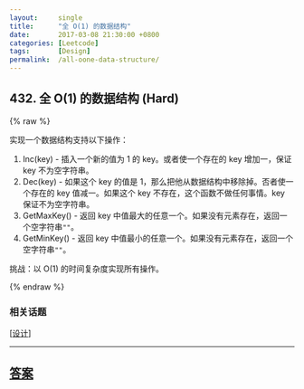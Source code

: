 ```yaml
---
layout:     single
title:      "全 O(1) 的数据结构"
date:       2017-03-08 21:30:00 +0800
categories: [Leetcode]
tags:       [Design]
permalink:  /all-oone-data-structure/
---
```


## 432. 全 O(1) 的数据结构 (Hard)

{% raw %}

<p>实现一个数据结构支持以下操作：</p>

<ol>
	<li>Inc(key) - 插入一个新的值为 1 的 key。或者使一个存在的 key 增加一，保证 key 不为空字符串。</li>
	<li>Dec(key) - 如果这个 key 的值是 1，那么把他从数据结构中移除掉。否者使一个存在的 key 值减一。如果这个 key 不存在，这个函数不做任何事情。key 保证不为空字符串。</li>
	<li>GetMaxKey() - 返回 key 中值最大的任意一个。如果没有元素存在，返回一个空字符串<code>&quot;&quot;</code>。</li>
	<li>GetMinKey() - 返回 key 中值最小的任意一个。如果没有元素存在，返回一个空字符串<code>&quot;&quot;</code>。</li>
</ol>

<p>挑战：以 O(1) 的时间复杂度实现所有操作。</p>

{% endraw %}

### 相关话题
  [[设计](https://github.com/openset/leetcode/tree/master/tag/design/README.md)]

---

## [答案](https://github.com/openset/leetcode/tree/master/problems/all-oone-data-structure)
